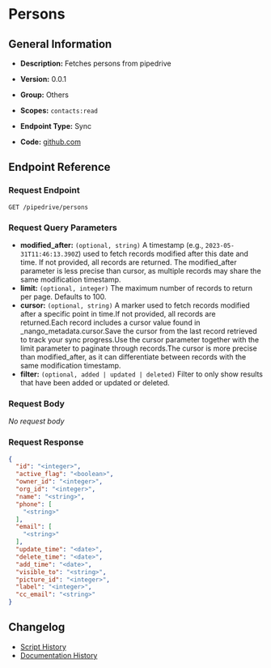# Persons

## General Information

- **Description:** Fetches persons from pipedrive

- **Version:** 0.0.1
- **Group:** Others
- **Scopes:** `contacts:read`
- **Endpoint Type:** Sync
- **Code:** [github.com](https://github.com/NangoHQ/integration-templates/tree/main/integrations/pipedrive/syncs/persons.ts)


## Endpoint Reference

### Request Endpoint

`GET /pipedrive/persons`

### Request Query Parameters

- **modified_after:** `(optional, string)` A timestamp (e.g., `2023-05-31T11:46:13.390Z`) used to fetch records modified after this date and time. If not provided, all records are returned. The modified_after parameter is less precise than cursor, as multiple records may share the same modification timestamp.
- **limit:** `(optional, integer)` The maximum number of records to return per page. Defaults to 100.
- **cursor:** `(optional, string)` A marker used to fetch records modified after a specific point in time.If not provided, all records are returned.Each record includes a cursor value found in _nango_metadata.cursor.Save the cursor from the last record retrieved to track your sync progress.Use the cursor parameter together with the limit parameter to paginate through records.The cursor is more precise than modified_after, as it can differentiate between records with the same modification timestamp.
- **filter:** `(optional, added | updated | deleted)` Filter to only show results that have been added or updated or deleted.

### Request Body

_No request body_

### Request Response

```json
{
  "id": "<integer>",
  "active_flag": "<boolean>",
  "owner_id": "<integer>",
  "org_id": "<integer>",
  "name": "<string>",
  "phone": [
    "<string>"
  ],
  "email": [
    "<string>"
  ],
  "update_time": "<date>",
  "delete_time": "<date>",
  "add_time": "<date>",
  "visible_to": "<string>",
  "picture_id": "<integer>",
  "label": "<integer>",
  "cc_email": "<string>"
}
```

## Changelog

- [Script History](https://github.com/NangoHQ/integration-templates/commits/main/integrations/pipedrive/syncs/persons.ts)
- [Documentation History](https://github.com/NangoHQ/integration-templates/commits/main/integrations/pipedrive/syncs/persons.md)

<!-- END  GENERATED CONTENT -->

